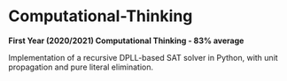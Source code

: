 # Computational-Thinking
**First Year (2020/2021) Computational Thinking - 83% average**

Implementation of a recursive DPLL-based SAT solver in Python, with unit propagation and pure literal elimination.
